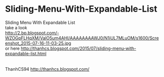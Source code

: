 # Sliding-Menu-With-Expandable-List
Sliding Menu With Expandable List <br/>
take a look <br/>
http://2.bp.blogspot.com/-WZOGpFLHqXM/ValO5um4AHI/AAAAAAAAWJ0/N1iUL7MLuOM/s1600/Screenshot_2015-07-16-11-03-25.jpg<br/>
or here http://thanhcs.blogspot.com/2015/07/sliding-menu-with-expandable-list.html<br/>
<br/>
<br/>
ThanhCS94
http://thanhcs.blogspot.com/

